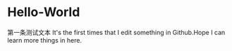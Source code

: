 # Hello-World
第一条测试文本
It's the first times that I edit something in Github.Hope I can learn more things in here.
